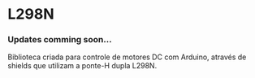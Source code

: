# L298N
### Updates comming soon...
Biblioteca criada para controle de motores DC com Arduino, através de shields que utilizam a ponte-H dupla L298N.
